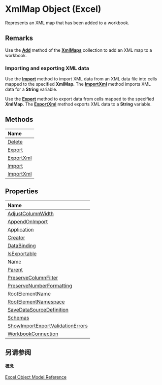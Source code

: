
# XmlMap Object (Excel)

Represents an XML map that has been added to a workbook.


## Remarks

Use the  **[Add](0197c932-73bf-024e-35b1-aba984175aee.md)** method of the **[XmlMaps](0cb16ec8-1120-0da3-508b-c1c9b0aa1701.md)** collection to add an XML map to a workbook.


### Importing and exporting XML data

Use the  **[Import](60265bbd-4994-8fba-7072-ec5dada885d3.md)** method to import XML data from an XML data file into cells mapped to the specified **XmlMap**. The **[ImportXml](07db07d3-cd0f-08fe-3463-04ca72d084d1.md)** method imports XML data for a **String** variable.

Use the  **[Export](174f902f-7244-866d-b16c-6a6bcf0ae58b.md)** method to export data from cells mapped to the specified **XmlMap**. The **[ExportXml](ffb4e656-157e-e5f3-1ddd-314172ba5839.md)** method exports XML data to a **String** variable.


## Methods



|**Name**|
|:-----|
|[Delete](8acde534-c465-029a-635a-38f63c5f4013.md)|
|[Export](174f902f-7244-866d-b16c-6a6bcf0ae58b.md)|
|[ExportXml](ffb4e656-157e-e5f3-1ddd-314172ba5839.md)|
|[Import](60265bbd-4994-8fba-7072-ec5dada885d3.md)|
|[ImportXml](07db07d3-cd0f-08fe-3463-04ca72d084d1.md)|

## Properties



|**Name**|
|:-----|
|[AdjustColumnWidth](d302f23f-3ef4-ce22-916b-4772ea686cbc.md)|
|[AppendOnImport](b00eeaeb-1750-e5a9-85b5-7323ea766ead.md)|
|[Application](b0601b57-e301-17b9-2574-34122fed4b8b.md)|
|[Creator](a66d485c-8d92-edee-63dc-13c70d5faa53.md)|
|[DataBinding](14f19ec1-dda8-0318-ea94-6c8c5fe0f1b6.md)|
|[IsExportable](4f26b59c-14da-3646-c051-88f4d173a861.md)|
|[Name](615aa765-2ecf-273b-5620-5582d9e86817.md)|
|[Parent](be698cdb-c6b8-8004-a12c-ea07ffa58735.md)|
|[PreserveColumnFilter](7afb204c-7139-1d97-fa3f-0d563e12c891.md)|
|[PreserveNumberFormatting](2eb38b1b-a2d0-ac24-2bfa-4bc24819d2af.md)|
|[RootElementName](083ea64b-9fa8-3036-be0e-086873e870c6.md)|
|[RootElementNamespace](f81d0762-fa03-6f90-be99-713478a1ab42.md)|
|[SaveDataSourceDefinition](9a87b243-1d38-17b2-cbfa-ce5747a30674.md)|
|[Schemas](9027625d-3eb2-216d-5b50-a4bb84c19a8a.md)|
|[ShowImportExportValidationErrors](0a0ece1c-f069-714d-79fa-a6ab564470fc.md)|
|[WorkbookConnection](14e3de43-f65d-bd27-f0c4-6be40fef589f.md)|

## 另请参阅


#### 概念


[Excel Object Model Reference](11ea8598-8a20-92d5-f98b-0da04263bf2c.md)